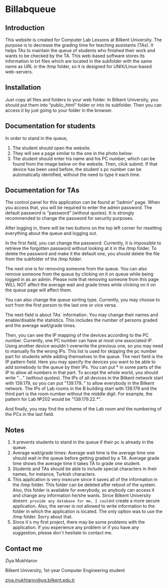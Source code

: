 # Billabqueue
## Introduction
This website is created for Computer Lab Lessons at Bilkent University. The purpose is to decrease the grading time for teaching assistants (TAs). It helps TAs to maintain the queue of students who finished their work and wants to be checked by the TA. This web-based software stores its information in txt files which are located in the subfolder with the same name as URL in the /tmp folder, so it is designed for UNIX/Linux-based web-servers. 


## Installation
Just copy all files and folders to your web folder. In Bilkent University, you should put them into “public_html” folder or into its subfolder. Then you can access it by just going to your folder in the browser.


## Documentation for students
In order to stand in the queue,
1. The student should open the website.
2. They will see a page similar to the one in the photo below: 
3. The student should enter his name and his PC number, which can be found from the image below on the website. Then, click submit.
If that device has been used before, the student\`s pc number can be automatically identified, without the need to type it each time.



## Documentation for TAs
The control panel for this application can be found at “/admin” page. When you access that, you will be required to enter the admin password. The default password is “password” (without quotes). It is strongly recommended to change the password for security purposes.


After logging in, there will be two buttons on the top left corner for resetting everything about the queue and logging out. 
 



In the first field, you can change the password. Currently, it is impossible to retrieve the forgotten password without looking at it in the /tmp folder. To delete the password and make it the default one, you should delete the file from the subfolder of the /tmp folder. 



The next one is for removing someone from the queue. You can also remove someone from the queue by clicking on it on queue while being logged in as an admin. Please note that removing someone from this page WILL NOT affect the average wait and grade times while clicking on it on the queue page will affect them.  

You can also change the queue sorting type. Currently, you may choose to sort from the first person to the last one or vice versa.  

The next field is about TAs\` information. You may change their names and enable/disable the statistics. This includes the number of persons graded and the average wait/grade times.  


Then, you can see the IP mapping of the devices according to the PC number. Currently, one PC number can have at most one associated IP. Using another device wouldn\`t overwrite the previous one, so you may need to manually fix the wrong IPs. This list is used for skipping the pc number part for students while adding themselves to the queue. The next field is the IP pattern field. Here you may specify the devices you want to be able to add somebody to the queue by their IPs. You can put * in some parts of the IP to allow all numbers in that part. To accept the whole world, you should write "*.*.*.*" (without quotes). The IPs of all devices in the Bilkent network start with 139.179, so you can put "139.179.*.*" to allow everybody in the Bilkent network. The IPs of Lab rooms in the B building start with 139.179 and the third part is the room number without the middle digit. For example, the pattern for Lab №202 would be "139.179.22.*".  





And finally, you may find the scheme of the Lab room and the numbering of the PCs in the last field.  


## Notes
1)	It prevents students to stand in the queue if their pc is already in the queue.
2)	Average wait/grade times: Average wait time is the average time one should wait in the queue before getting graded by a TA. Average grade time shows the average time it takes TA to grade one student.
3)	Students and TAs should be able to include special characters in their names, for instance, Turkish characters.
4)	This application is very insecure since it saves all of the information in the /tmp folder. This folder can be deleted after reboot of the system. Also, this folder is available for everybody, so anybody can access it and change any information he/she wants. Since Bilkent University doesn`t provide any database for me, I couldn`t create a more secure application. Also, the server is not allowed to write information to the folder in which the application is located. The only option was to use the /tmp folder. Sorry about that.
5)	Since it\`s my first project, there may be some problems with the application. If you experience any problem or if you have any suggestion, please don\`t hesitate to contact me.


## Contact me

Ziya Mukhtarov

Bilkent University, 1st-year Computer Engineering student

ziya.mukhtarov@ug.bilkent.edu.tr

